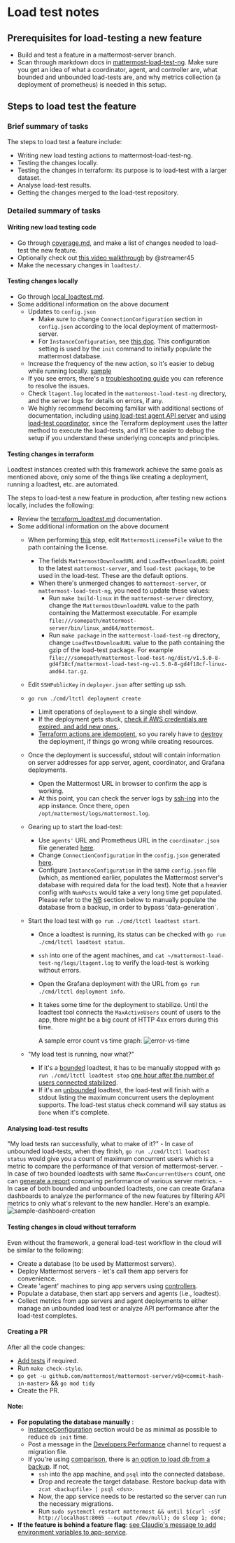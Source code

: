 # Load test notes

## Prerequisites for load-testing a new feature

 - Build and test a feature in a mattermost-server branch.
 - Scan through markdown docs in [mattermost-load-test-ng](https://github.com/mattermost/mattermost-load-test-ng/tree/master/docs). Make sure you get an idea of what a coordinator, agent, and controller are, what bounded and unbounded load-tests are, and why metrics collection (a deployment of prometheus) is needed in this setup.

## Steps to load test the feature

### Brief summary of tasks

The steps to load test a feature include:
 - Writing new load testing actions to mattermost-load-test-ng.
 - Testing the changes locally.
 - Testing the changes in terraform: its purpose is to load-test with a larger dataset.
 - Analyse load-test results.
 - Getting the changes merged to the load-test repository.

### Detailed summary of tasks

#### Writing new load testing code

 - Go through [coverage.md](https://github.com/mattermost/mattermost-load-test-ng/blob/master/docs/coverage.md#implementation-overview), and make a list of changes needed to load-test the new feature.
 - Optionally check out [this video walkthrough](https://drive.google.com/file/d/1l462zMdANwCRXUtj7nnHv2CX_6BiINHl/view) by @streamer45 
 - Make the necessary changes in `loadtest/`.

#### Testing changes locally

 - Go through [local_loadtest.md](https://github.com/mattermost/mattermost-load-test-ng/blob/master/docs/local_loadtest.md).
 - Some additional information on the above document
    - Updates to `config.json`
        - Make sure to change `ConnectionConfiguration` section in `config.json` according to the local deployment of mattermost-server.
        - For `InstanceConfiguration`, see [this doc](https://github.com/mattermost/mattermost-load-test-ng/blob/master/docs/loadtest_config.md#instanceconfiguration). This configuration setting is used by the `init` command to initially populate the mattermost database.
    - Increase the frequency of the new action, so it's easier to debug while running locally. [sample](https://github.com/mattermost/mattermost-load-test-ng/blob/8faa4dfb485dace3bd65908c0d3d98979b7dfd17/loadtest/control/simulcontroller/controller.go#L227)
    - If you see errors, there's a [troubleshooting guide](https://github.com/mattermost/mattermost-load-test-ng/blob/master/docs/faq.md#troubleshooting) you can reference to resolve the issues.
    - Check `ltagent.log` located in the `mattermost-load-test-ng` directory, and the server logs for details on errors, if any.
    - We highly recommend becoming familiar with additional sections of documentation, including [using load-test agent API server](https://github.com/mattermost/mattermost-load-test-ng/blob/master/docs/local_loadtest.md#running-a-load-test-through-the-load-test-agent-api-server) and [using load-test coordinator](https://github.com/mattermost/mattermost-load-test-ng/blob/master/docs/local_loadtest.md#running-a-load-test-through-the-coordinator), since the Terraform deployment uses the latter method to execute the load-tests, and it'll be easier to debug the setup if you understand these underlying concepts and principles.


#### Testing changes in terraform

Loadtest instances created with this framework achieve the same goals as mentioned above, only some of the things like creating a deployment, running a loadtest, etc. are automated.

The steps to load-test a new feature in production, after testing new actions locally, includes the following:

 - Review the [terraform_loadtest.md](https://github.com/mattermost/mattermost-load-test-ng/blob/master/docs/terraform_loadtest.md) documentation.
 - Some additional information on the above document
    - When performing [this](https://github.com/mattermost/mattermost-load-test-ng/blob/master/docs/terraform_loadtest.md#copy-and-modify-the-required-configuration) step, edit `MattermostLicenseFile` value to the path containing the license.
        - The fields `MattermostDownloadURL` and `LoadTestDownloadURL` point to the latest `mattermost-server`, and `load-test package`, to be used in the load-test. These are the default options.
        - When there's unmerged changes to `mattermost-server`, or `mattermost-load-test-ng`, you need to update these values:
            - Run `make build-linux` in the `mattermost-server` directory, change the `MattermostDownloadURL` value to the path containing the Mattermost executable. For example `file:///somepath/mattermost-server/bin/linux_amd64/mattermost`.
            - Run `make package` in the `mattermost-load-test-ng` directory, change `LoadTestDownloadURL` value to the path containing the gzip of the load-test package. For example `file:///somepath/mattermost-load-test-ng/dist/v1.5.0-8-gd4f18cf/mattermost-load-test-ng-v1.5.0-8-gd4f18cf-linux-amd64.tar.gz`.
    - Edit `SSHPublicKey` in `deployer.json` after setting up ssh.
    - `go run ./cmd/ltctl deployment create`
        - Limit operations of `deployment` to a single shell window.
        - If the deployment gets stuck, [check if AWS credentials are expired, and add new ones.](https://community.mattermost.com/core/pl/weau31yyp38btddryjuxbsnh1r).
        - [Terraform actions are idempotent](https://community.mattermost.com/core/pl/jtebkneah3futd1y7pj8y9nrqy), so you rarely have to [destroy](https://github.com/mattermost/mattermost-load-test-ng/blob/master/docs/terraform_loadtest.md#destroy-the-current-deployment) the deployment, if things go wrong while creating resources.
    - Once the deployment is successful, stdout will contain information on server addresses for app server, agent, coordinator, and Grafana deployments.
        - Open the Mattermost URL in browser to confirm the app is working.
        - At this point, you can check the server logs by [ssh-ing](https://github.com/mattermost/mattermost-load-test-ng/blob/master/docs/terraform_loadtest.md#ssh-access-to-the-terraformed-hosts) into the app instance. Once there, open `/opt/mattermost/logs/mattermost.log`.
    - Gearing up to start the load-test:
        - Use `agents'` URL and Prometheus URL in the `coordinator.json` file generated [here](https://github.com/mattermost/mattermost-load-test-ng/blob/master/docs/terraform_loadtest.md#copy-default-config).
        - Change `ConnectionConfiguration` in the `config.json` generated [here](https://github.com/mattermost/mattermost-load-test-ng/blob/master/docs/terraform_loadtest.md#copy-default-config-1).
        - Configure `InstanceConfiguration` in the same `config.json` file (which, as mentioned earlier, populates the Mattermost server's database with required data for the load test). Note that a heavier config with `NumPosts` would take a very long time get populated. Please refer to the [NB](/#nb) section below to manually populate the database from a backup, in order to bypass 'data-generation`.
    
    - Start the load test with `go run ./cmd/ltctl loadtest start`.
        - Once a loadtest is running, its status can be checked with `go run ./cmd/ltctl loadtest status`.
        - `ssh` into one of the agent machines, and `cat ~/mattermost-load-test-ng/logs/ltagent.log` to verify the load-test is working without errors.
        - Open the Grafana deployment with the URL from `go run ./cmd/ltctl deployment info`. 
        - It takes some time for the deployment to stabilize. Until the loadtest tool connects the `MaxActiveUsers` count of users to the app, there might be a big count of HTTP 4xx errors during this time.
            
            A sample error count vs time graph: ![error-vs-time](https://i.imgur.com/RSH1Szl.png)
    
    - "My load test is running, now what?"
        - If it's a [bounded](https://github.com/mattermost/mattermost-load-test-ng/blob/497554e376ef23d548947bf331c8bdce6ce453d6/docs/faq.md#what-is-a-bounded-load-test) loadtest, it has to be manually stopped with `go run ./cmd/ltctl loadtest stop` [one hour after the number of users connected stabilized](https://community.mattermost.com/core/pl/45woi49ru7yrj8r8upzaqhog3a).
        - If it's an [unbounded](https://github.com/mattermost/mattermost-load-test-ng/blob/497554e376ef23d548947bf331c8bdce6ce453d6/docs/faq.md#what-is-an-unbounded-load-test) loadtest, the load-test will finish with a stdout listing the maximum concurrent users the deployment supports. The load-test status check command will say status as `Done` when it's complete.

#### Analysing load-test results

"My load tests ran successfully, what to make of it?"
    - In case of unbounded load-tests, when they finish, `go run ./cmd/ltctl loadtest status` would give you a count of maximum concurrent users which is a metric to compare the performance of that version of mattermost-server.
    - In case of two bounded loadtests with same `MaxConcurrentUsers` count, one can [generate a report](https://github.com/mattermost/mattermost-load-test-ng/blob/master/docs/compare.md) comparing performance of various server metrics. 
    - In case of both bounded and unbounded loadtests, one can create Grafana dashboards to analyze the performance of the new features by filtering API metrics to only what's relevant to the new handler. Here's an example.
        ![sample-dashboard-creation](https://i.imgur.com/zzRfh8b.png)


#### Testing changes in cloud without terraform
Even without the framework, a general load-test workflow in the cloud will be similar to the following:

 - Create a database (to be used by Mattermost servers).
 - Deploy Mattermost servers - let's call them app servers for convenience.
 - Create 'agent' machines to ping app servers using [controllers](https://github.com/mattermost/mattermost-load-test-ng/tree/61c44f35224b76d3098199b0cd2b67db2222b549/loadtest/control).
 - Populate a database, then start app servers and agents (i.e., loadtest).
 - Collect metrics from app servers and agent deployments to either manage an unbounded load test or analyze API performance after the load-test completes.


#### Creating a PR

After all the code changes:
 - [Add tests](https://github.com/mattermost/mattermost-load-test-ng/blob/master/docs/coverage.md#testing) if required. 
 - Run `make check-style`.
 - `go get -u github.com/mattermost/mattermost-server/v6@<commit-hash-in-master>` && `go mod tidy`
 - Create the PR.

#### Note:

 - **For populating the database manually** :
    - [InstanceConfiguration](https://github.com/mattermost/mattermost-load-test-ng/blob/master/docs/loadtest_config.md#instanceconfiguration) section would be as minimal as possible to reduce `db init` time.
    - Post a message in the [Developers:Performance](https://community.mattermost.com/core/channels/developers-performance) channel to request a migration file.
    - If you're using [comparison](https://github.com/mattermost/mattermost-load-test-ng/blob/master/docs/comparison.md), there is [an option to load db from a backup](https://github.com/mattermost/mattermost-load-test-ng/blob/master/docs/comparison_config.md#dbdumpurl). If not,
        - `ssh` into the app machine, and `psql` into the connected database.
        - Drop and recreate the target database. Restore backup data with `zcat <backupfile> | psql <dsn>`.
        - Now, the app service needs to be restarted so the server can run the necessary migrations.
        - Run `sudo systemctl restart mattermost && until $(curl -sSf http://localhost:8065 --output /dev/null); do sleep 1; done;`
 - **If the feature is behind a feature flag**: [see Claudio's message to add environment variables to app-service](https://community.mattermost.com/core/pl/honr5se45f8etpwexgmi9qbe5a).